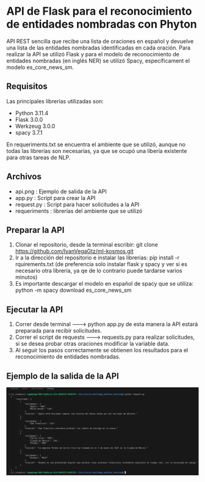 # API de Flask para el reconocimiento de entidades nombradas con Phyton 

API REST sencilla que recibe una lista de oraciones en español y devuelve una lista de las entidades nombradas identificadas en cada oración. Para realizar la API se utilizó Flask y para el modelo de reconocimiento de entidades nombradas (en inglés NER) se utilizó Spacy, específicament el modelo es_core_news_sm.

## Requisitos
Las principales librerías utilizadas son:
- Python 3.11.4
- Flask 3.0.0
- Werkzeug 3.0.0
- spacy 3.7.1

En requeriments.txt se encuentra el ambiente que se utilizó, aunque no todas las librerías son necesarias, ya que se ocupó una libería existente para otras tareas de NLP.

## Archivos

- api.png : Ejemplo de salida de la API
- app.py : Script para crear la API
- request.py : Script para hacer solicitudes a la API
- requeriments : librerías del ambiente que se utilizó


## Preparar la API

1. Clonar el repositorio, desde la terminal escribir: git clone https://github.com/IvanVegaGtz/ml-kosmos.git
2. Ir a la dirección del repositorio e instalar las librerias: pip install -r rquirements.txt (de preferencia solo instalar flask y spacy y ver si es necesario otra librería, ya qe de lo contrario puede tardarse varios minutos)
3. Es importante descargar el modelo en español de spacy que se utiliza: python -m spacy download es_core_news_sm


## Ejecutar la API
1. Correr desde terminal ---> python app.py de esta manera la API estará preparada para recibir solicitudes.
2. Correr el script de requests ---> requests.py  para realizar solicitudes, si se desea probar otras oraciones modificar la variable data.
3. Al seguir los pasos correctamente se obtienen los resultados para el reconocimiento de entidades nombradas.

## Ejemplo de la salida de la API
![Salida de API](https://github.com/IvanVegaGtz/ml-kosmos/blob/main/api.png)


